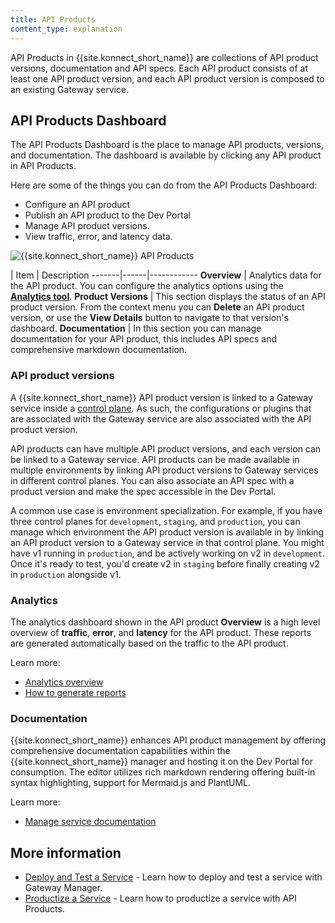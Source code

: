 ```yaml
---
title: API Products
content_type: explanation
---
```


API Products in {{site.konnect_short_name}} are collections of API product versions, documentation and API specs. Each API product consists of at least one API product version, and each API product version is composed to an existing Gateway service. 

## API Products Dashboard

The API Products Dashboard is the place to manage API products, versions, and documentation. The dashboard is available by clicking any API product in API Products. 

Here are some of the things you can do from the API Products Dashboard: 

* Configure an API product
* Publish an API product to the Dev Portal
* Manage API product versions. 
* View traffic, error, and latency data. 


![{{site.konnect_short_name}} API Products](/assets/images/products/konnect/api-products/api-products-manage.png)


| Item | Description
-------|------|------------
**Overview** | Analytics data for the API product. You can configure the analytics options using the [**Analytics tool**](/konnect/analytics/).
**Product Versions** | This section displays the status of an API product version. From the context menu you can **Delete** an API product version, or use the **View Details** button to navigate to that version's dashboard. 
**Documentation** | In this section you can manage documentation for your API product, this includes API specs and comprehensive markdown documentation.


### API product versions

A {{site.konnect_short_name}} API product version is linked to a Gateway service inside a [control plane](/konnect/gateway-manager/#control-planes). As such, the configurations or plugins that are associated with the Gateway service are also associated with the API product version. 

API products can have multiple API product versions, and each version can be linked to a Gateway service. API products can be made available in multiple environments by linking API product versions to Gateway services in different control planes. You can also associate an API spec with a product version and make the spec accessible in the Dev Portal.

A common use case is environment specialization.
For example, if you have three control planes for `development`, `staging`, and
`production`, you can manage which environment the API product version is available in by
linking an API product version to a Gateway service in that control plane. You might have v1 running
in `production`, and be actively working on v2 in `development`. Once it's
ready to test, you'd create v2 in `staging` before finally creating v2 in
`production` alongside v1.


### Analytics

The analytics dashboard shown in the API product **Overview** is a high level overview of **traffic**, **error**, and **latency** for the API product. These reports are generated automatically based on the traffic to the API product. 

Learn more: 

* [Analytics overview](/konnect/analytics/)
* [How to generate reports](/konnect/analytics/generate-reports/)

### Documentation

{{site.konnect_short_name}} enhances API product management by offering comprehensive documentation capabilities within the {{site.konnect_short_name}} manager and hosting it on the Dev Portal for consumption. The editor utilizes rich markdown rendering offering built-in syntax highlighting, support for Mermaid.js and PlantUML. 

Learn more: 

* [Manage service documentation](/konnect/api-products/service-documentation/)

## More information

* [Deploy and Test a Service](/konnect/getting-started/deploy-service/) - Learn how to deploy and test a service with Gateway Manager.
* [Productize a Service](/konnect/getting-started/productize-service/) - Learn how to productize a service with API Products.